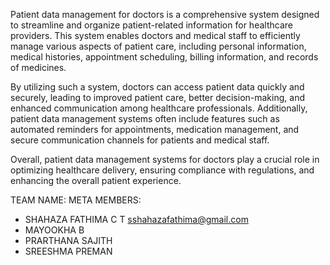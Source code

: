 Patient data management for doctors is a comprehensive system designed to streamline and organize patient-related information for healthcare providers. This system enables doctors and medical staff to efficiently manage various aspects of patient care, including personal information, medical histories, appointment scheduling, billing information, and records of medicines.

By utilizing such a system, doctors can access patient data quickly and securely, leading to improved patient care, better decision-making, and enhanced communication among healthcare professionals. Additionally, patient data management systems often include features such as automated reminders for appointments, medication management, and secure communication channels for patients and medical staff.

Overall, patient data management systems for doctors play a crucial role in optimizing healthcare delivery, ensuring compliance with regulations, and enhancing the overall patient experience.

TEAM NAME: META
MEMBERS:
- SHAHAZA FATHIMA C T sshahazafathima@gmail.com
-  MAYOOKHA B
- PRARTHANA SAJITH
- SREESHMA PREMAN
